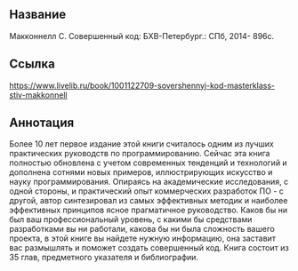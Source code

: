 ## Название

Макконнелл С. Совершенный код: БХВ-Петербург.: СПб, 2014- 896с.

## Ссылка
https://www.livelib.ru/book/1001122709-sovershennyj-kod-masterklass-stiv-makkonnell

## Аннотация 
Более 10 лет первое издание этой книги считалось одним из лучших практических руководств по программированию. Сейчас эта книга полностью обновлена с учетом современных тенденций и технологий и дополнена сотнями новых примеров, иллюстрирующих искусство и науку программирования. Опираясь на академические исследования, с одной стороны, и практический опыт коммерческих разработок ПО - с другой, автор синтезировал из самых эффективных методик и наиболее эффективных принципов ясное прагматичное руководство. Каков бы ни был ваш профессиональный уровень, с какими бы средствами разработками вы ни работали, какова бы ни была сложность вашего проекта, в этой книге вы найдете нужную информацию, она заставит вас размышлять и поможет создать совершенный код. Книга состоит из 35 глав, предметного указателя и библиографии.

